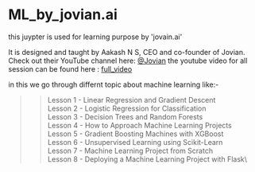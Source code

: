 # ML_by_jovian.ai

this juypter is used for learning purpose by 'jovain.ai'

It is designed and taught by Aakash N S, CEO and co-founder of Jovian. Check out their YouTube channel here: [@Jovian](https://www.youtube.com/channel/UCmKaoNn0OvxVAe7f_8sXYNQ)
the youtube video for all session can be found here : [full_video](https://www.youtube.com/watch?v=hDKCxebp88A&t=4659s)

in this we go through differnt topic about machine learning like:-

>>Lesson 1 - Linear Regression and Gradient Descent\
>>Lesson 2 - Logistic Regression for Classification\
>>Lesson 3 - Decision Trees and Random Forests\
>>Lesson 4 - How to Approach Machine Learning Projects\
>>Lesson 5 - Gradient Boosting Machines with XGBoost\
>>Lesson 6 - Unsupervised Learning using Scikit-Learn\
>>Lesson 7 - Machine Learning Project from Scratch\
>>Lesson 8 - Deploying a Machine Learning Project with Flask\
